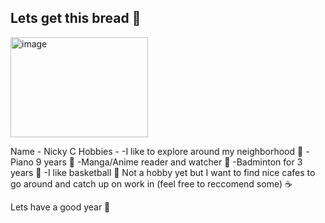 ## Lets get this bread 🍞 

<img width="220" height="160" alt="image" src="https://github.com/user-attachments/assets/568f9dec-1c37-46d6-819e-64b9233fcc9f" />

Name - Nicky C
Hobbies - 
-I like to explore around my neighborhood 🚶
-Piano 9 years 🎹
-Manga/Anime reader and watcher 👀
-Badminton for 3 years 🏸
-I like basketball 🏀
Not a hobby yet but I want to find nice cafes to go around and catch up on work in (feel free to reccomend some) ☕

Lets have a good year 📢
